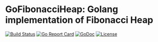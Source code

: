 # GoFibonacciHeap: Golang implementation of Fibonacci Heap #
[![Build Status](https://drone.io/github.com/EthanZhuang/GoFibonacciHeap/status.png)](https://drone.io/github.com/EthanZhuang/GoFibonacciHeap/latest)
[![Go Report Card](https://goreportcard.com/badge/github.com/EthanZhuang/GoFibonacciHeap)](https://goreportcard.com/report/github.com/EthanZhuang/GoFibonacciHeap)
[![GoDoc](https://godoc.org/github.com/EthanZhuang/GoFibonacciHeap?status.svg)](https://godoc.org/github.com/EthanZhuang/GoFibonacciHeap)
[![License](https://img.shields.io/badge/license-Apache%202.0-blue.svg)](https://www.apache.org/licenses/LICENSE-2.0)
